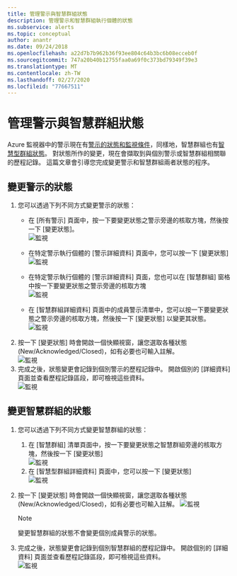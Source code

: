 ```yaml
---
title: 管理警示與智慧群組狀態
description: 管理警示和智慧群組執行個體的狀態
ms.subservice: alerts
ms.topic: conceptual
author: anantr
ms.date: 09/24/2018
ms.openlocfilehash: a22d7b7b962b36f93ee804c64b3bc6b08ecceb0f
ms.sourcegitcommit: 747a20b40b12755faa0a69f0c373bd79349f39e3
ms.translationtype: MT
ms.contentlocale: zh-TW
ms.lasthandoff: 02/27/2020
ms.locfileid: "77667511"
---
```

# <a name="manage-alert-and-smart-group-states"></a>管理警示與智慧群組狀態

Azure 監視器中的警示現在有[警示的狀態和監視條件](https://aka.ms/azure-alerts-overview)，同樣地，智慧群組也有[智慧型群組狀態](https://aka.ms/smart-groups)。 對狀態所作的變更，現在會擷取到與個別警示或智慧群組相關聯的歷程記錄。 這篇文章會引導您完成變更警示和智慧群組兩者狀態的程序。

## <a name="change-the-state-of-an-alert"></a>變更警示的狀態

1. 您可以透過下列不同方式變更警示的狀態： 
    * 在 [所有警示] 頁面中，按一下要變更狀態之警示旁邊的核取方塊，然後按一下 [變更狀態]。   
    ![監視](./media/alerts-managing-alert-states/state-all-alerts.jpg)
    * 在特定警示執行個體的 [警示詳細資料] 頁面中，您可以按一下 [變更狀態]   
    ![監視](./media/alerts-managing-alert-states/state-alert-details.jpg)
    * 在特定警示執行個體的 [警示詳細資料] 頁面，您也可以在 [智慧群組] 窗格中按一下要變更狀態之警示旁邊的核取方塊    
    ![監視](./media/alerts-managing-alert-states/state-alert-details-sg.jpg)

    * 在 [智慧群組詳細資料] 頁面中的成員警示清單中，您可以按一下要變更狀態之警示旁邊的核取方塊，然後按一下 [變更狀態] 以變更其狀態。   
    ![監視](./media/alerts-managing-alert-states/state-sg-details-alerts.jpg)
1. 按一下 [變更狀態] 時會開啟一個快顯視窗，讓您選取各種狀態 (New/Acknowledged/Closed)，如有必要也可輸入註解。   
![監視](./media/alerts-managing-alert-states/state-alert-change.jpg)
1. 完成之後，狀態變更會記錄到個別警示的歷程記錄中。 開啟個別的 [詳細資料] 頁面並查看歷程記錄區段，即可檢視這些資料。    
![監視](./media/alerts-managing-alert-states/state-alert-history.jpg)

## <a name="change-the-state-of-a-smart-group"></a>變更智慧群組的狀態
1. 您可以透過下列不同方式變更智慧群組的狀態：
    1. 在 [智慧群組] 清單頁面中，按一下要變更狀態之智慧群組旁邊的核取方塊，然後按一下 [變更狀態]  
    ![監視](./media/alerts-managing-alert-states/state-sg-list.jpg)
    1. 在 [智慧型群組詳細資料] 頁面中，您可以按一下 [變更狀態]        
    ![監視](./media/alerts-managing-alert-states/state-sg-details.jpg)
1. 按一下 [變更狀態] 時會開啟一個快顯視窗，讓您選取各種狀態 (New/Acknowledged/Closed)，如有必要也可輸入註解。 
![監視](./media/alerts-managing-alert-states/state-sg-change.jpg)
   > [!NOTE]
   >  變更智慧群組的狀態不會變更個別成員警示的狀態。

1. 完成之後，狀態變更會記錄到個別智慧群組的歷程記錄中。 開啟個別的 [詳細資料] 頁面並查看歷程記錄區段，即可檢視這些資料。     
![監視](./media/alerts-managing-alert-states/state-sg-history.jpg)

